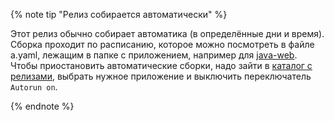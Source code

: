{% note tip "Релиз собирается автоматически" %}

Этот релиз обычно собирает автоматика (в определённые дни и время).
Сборка проходит по расписанию, которое можно посмотреть в файле a.yaml, лежащим в папке с приложением, например для [java-web](https://a.yandex-team.ru/arc/trunk/arcadia/direct/web/a.yaml?rev=r9079742#L29).
Чтобы приостановить автоматические сборки, надо зайти в [каталог с релизами](https://a.yandex-team.ru/projects/direct/ci/releases/timeline?dir=direct), выбрать нужное приложение и выключить переключатель `Autorun on`.

{% endnote %}
